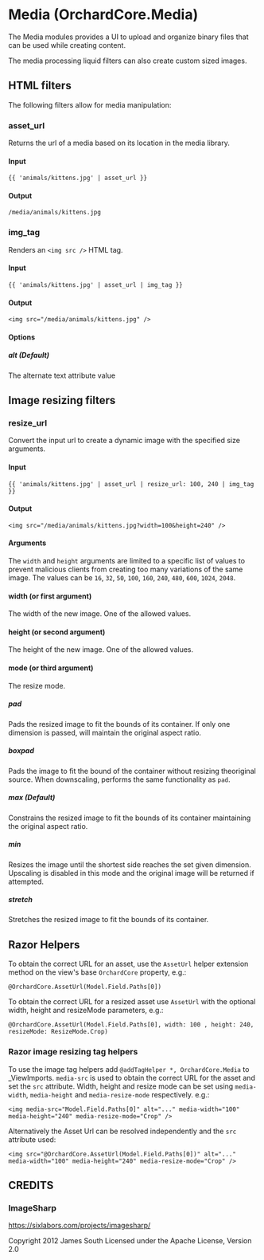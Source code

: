 # Media (OrchardCore.Media)

The Media modules provides a UI to upload and organize binary files that can be used while creating content. 

The media processing liquid filters can also create custom sized images.

## HTML filters

The following filters allow for media manipulation:

### asset_url

Returns the url of a media based on its location in the media library.

#### Input

`{{ 'animals/kittens.jpg' | asset_url }}`

#### Output

`/media/animals/kittens.jpg`

### img_tag

Renders an `<img src />` HTML tag.

#### Input

`{{ 'animals/kittens.jpg' | asset_url | img_tag }}`

#### Output

`<img src="/media/animals/kittens.jpg" />`

#### Options

##### alt (Default)

The alternate text attribute value

## Image resizing filters

### resize_url

Convert the input url to create a dynamic image with the specified size arguments. 

#### Input

`{{ 'animals/kittens.jpg' | asset_url | resize_url: 100, 240 | img_tag }}`

#### Output

`<img src="/media/animals/kittens.jpg?width=100&height=240" />`

#### Arguments

The `width` and `height` arguments are limited to a specific list of values to prevent 
malicious clients from creating too many variations of the same image. The values can be
`16`, `32`, `50`, `100`, `160`, `240`, `480`, `600`, `1024`, `2048`.

#### width (or first argument)

The width of the new image. One of the allowed values.

#### height (or second argument)

The height of the new image. One of the allowed values.

#### mode (or third argument)

The resize mode.

##### pad

Pads the resized image to fit the bounds of its container.
If only one dimension is passed, will maintain the original aspect ratio.

##### boxpad

Pads the image to fit the bound of the container without resizing theoriginal source. When downscaling, performs the same functionality as `pad`.

##### max (Default)

Constrains the resized image to fit the bounds of its container maintaining the original aspect ratio.

##### min
Resizes the image until the shortest side reaches the set given dimension. Upscaling is disabled in this mode and the original image will be returned if attempted.

##### stretch

Stretches the resized image to fit the bounds of its container.


## Razor Helpers

To obtain the correct URL for an asset, use the `AssetUrl` helper extension method on the view's base `OrchardCore` property, e.g.:

`@OrchardCore.AssetUrl(Model.Field.Paths[0])`

To obtain the correct URL for a resized asset use `AssetUrl` with the optional width, height and resizeMode parameters, e.g.:

`@OrchardCore.AssetUrl(Model.Field.Paths[0], width: 100 , height: 240, resizeMode: ResizeMode.Crop)`

### Razor image resizing tag helpers

To use the image tag helpers add `@addTagHelper *, OrchardCore.Media` to _ViewImports. `media-src` is used to obtain the correct URL for the asset and set the `src` attribute. Width, height and resize mode can be set using `media-width`, `media-height` and `media-resize-mode` respectively. e.g.:

`<img media-src="Model.Field.Paths[0]" alt="..." media-width="100" media-height="240" media-resize-mode="Crop" />`

Alternatively the Asset Url can be resolved independently and the `src` attribute used:

`<img src="@OrchardCore.AssetUrl(Model.Field.Paths[0])" alt="..." media-width="100" media-height="240" media-resize-mode="Crop" />`


## CREDITS

### ImageSharp

https://sixlabors.com/projects/imagesharp/

Copyright 2012 James South
Licensed under the Apache License, Version 2.0
